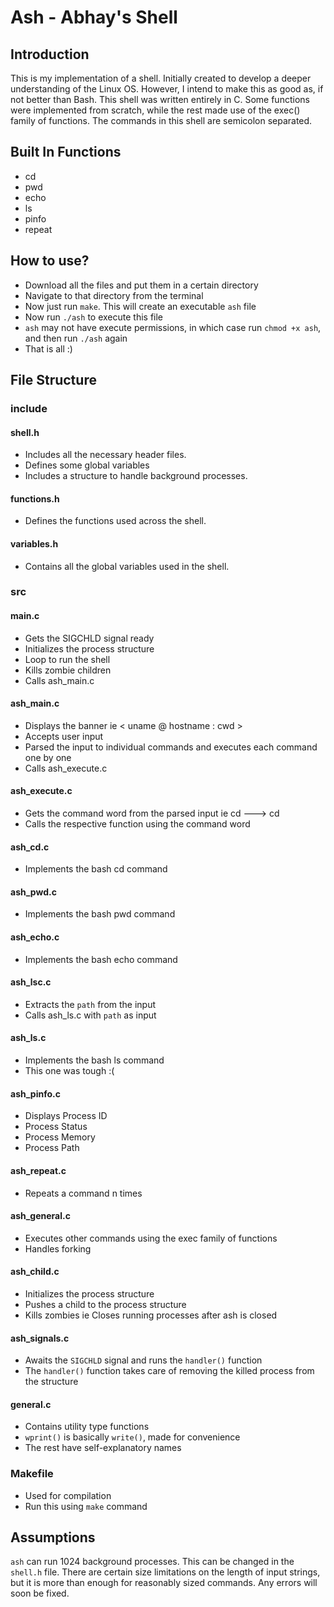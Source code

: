 # Ash - Abhay's Shell

## Introduction
This is my implementation of a shell. Initially created to develop a deeper understanding of the Linux OS. However, I intend to make this as good as, if not better than Bash. This shell was written entirely in C. Some functions were implemented from scratch, while the rest made use of the exec() family of functions. The commands in this shell are semicolon separated.   

## Built In Functions
- cd
- pwd
- echo
- ls
- pinfo
- repeat

## How to use?
- Download all the files and put them in a certain directory
- Navigate to that directory from the terminal
- Now just run `make`. This will create an executable `ash` file
- Now run `./ash` to execute this file
- `ash`  may not have execute permissions, in which case run `chmod +x ash`, and then run `./ash` again
- That is all :)

## File Structure

### include

#### shell.h
- Includes all the necessary header files.
- Defines some global variables
- Includes a structure to handle background processes.

#### functions.h
- Defines the functions used across the shell.

#### variables.h
- Contains all the global variables used in the shell.

### src

#### main.c
- Gets the SIGCHLD signal ready
- Initializes the process structure
- Loop to run the shell
- Kills zombie children
- Calls ash_main.c

#### ash_main.c
- Displays the banner ie < uname @ hostname : cwd >
- Accepts user input
- Parsed the input to individual commands and executes each command one by one
- Calls ash_execute.c

#### ash_execute.c
- Gets the command word from the parsed input ie cd <path> ---> cd
- Calls the respective function using the command word

#### ash_cd.c
- Implements the bash cd command

#### ash_pwd.c
- Implements the bash pwd command

#### ash_echo.c
- Implements the bash echo command

#### ash_lsc.c
- Extracts the `path` from the input
- Calls ash_ls.c with `path` as input

#### ash_ls.c
- Implements the bash ls command
- This one was tough :(

#### ash_pinfo.c
- Displays Process ID
- Process Status
- Process Memory
- Process Path

#### ash_repeat.c
- Repeats a command n times

#### ash_general.c
- Executes other commands using the exec family of functions
- Handles forking

#### ash_child.c
- Initializes the process structure
- Pushes a child to the process structure
- Kills zombies ie Closes running processes after ash is closed

#### ash_signals.c
- Awaits the `SIGCHLD` signal and runs the `handler()` function
- The `handler()` function takes care of removing the killed process from the structure

#### general.c
- Contains utility type functions
- `wprint()` is basically `write()`, made for convenience
- The rest have self-explanatory names

### Makefile
- Used for compilation
- Run this using `make` command

## Assumptions
`ash` can run 1024 background processes. This can be changed in the `shell.h` file. There are certain size limitations on the length of input strings, but it is more than enough for reasonably sized commands. Any errors will soon be fixed.